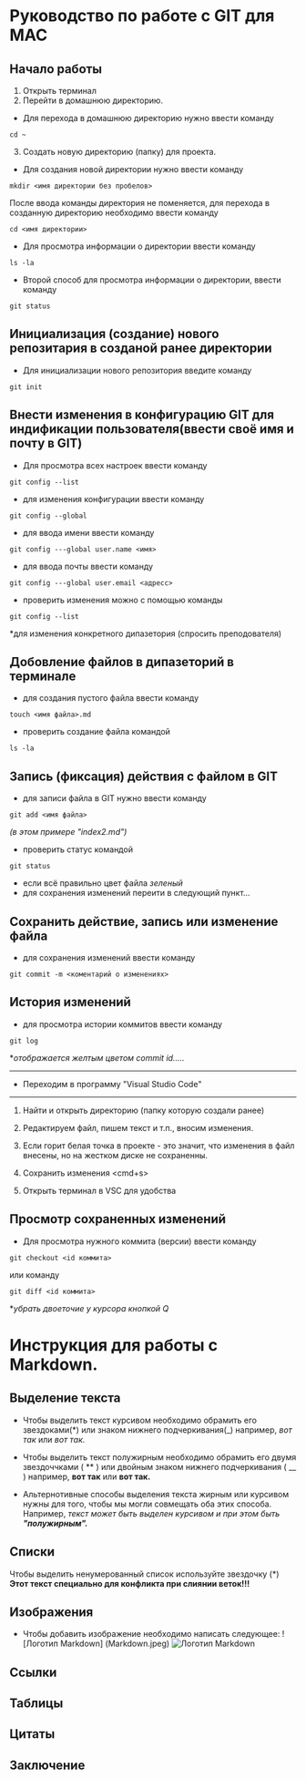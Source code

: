 # Руководство по работе с GIT для MAC

## Начало работы

1. Открыть терминал
2. Перейти в домашнюю директорию.

* Для перехода в домашнюю директорию нужно ввести команду
```
cd ~
```
3. Создать новую директорию (папку) для проекта.

* Для создания новой директории нужно ввести команду 
```
mkdir <имя директории без пробелов>
```
После ввода команды директория не поменяется, для перехода в созданную директорию необходимо ввести команду 
```
cd <имя директории>
```



* Для просмотра информации о директории ввести команду 
```
ls -la
```
* Второй способ для просмотра информации о директории, ввести команду 
```
git status
```

## Инициализация (создание) нового репозитария в созданой ранее директории

* Для инициализации нового репозитория введите команду 
```
git init
```

## Внести изменения в конфигурацию GIT для индификации пользователя(ввести своё имя и почту в GIT)
* Для просмотра всех настроек ввести команду 
```
git config --list
```

* для изменения конфигурации ввести команду 
```
git config --global
```
* для ввода имени ввести команду 
```
git config ---global user.name <имя>
```
* для ввода почты ввести команду 
```
git config ---global user.email <адресс>
```
* проверить изменения можно с помощью команды 
```
git config --list
```
*для изменения конкретного дипазетория (спросить преподователя)

## Добовление файлов в дипазеторий в терминале

* для создания пустого файла ввести команду 
```
touch <имя файла>.md
```
* проверить создание файла командой
```
ls -la
```
## Запись (фиксация) действия с файлом в GIT 
* для записи файла в GIT нужно ввести команду
```
git add <имя файла> 
```
*(в этом примере "index2.md")*

* проверить статус командой 
```
git status
```
* если всё правильно цвет файла *зеленый*
* для сохранения изменений переити в следующий пункт...


## Сохранить действие, запись или изменение файла

* для сохранения изменений ввести команду
```
git commit -m <коментарий о изменениях>
```
## История изменений
* для просмотра истории коммитов ввести команду
```
git log
```
**отображается желтым цветом commit id.....*
_____________
* Переходим в программу "Visual Studio Code"
_________

1. Найти и открыть директорию (папку которую создали ранее) 

2. Редактируем файл, пишем текст и т.п., вносим изменения.

3. Если горит белая точка в проекте - это значит,  что изменения в файл внесены, но на жестком диске не сохраненны.

4. Сохранить изменения <cmd+s>


5. Открыть терминал в VSC для удобства



## Просмотр сохраненных изменений 
* Для просмотра нужного коммита (версии) ввести команду 
```
git checkout <id коммита>
```
или команду 
```
git diff <id коммита>
```
**убрать двоеточие у курсора кнопкой Q*

# Инструкция для работы с Markdown.

## Выделение текста

* Чтобы выделить текст курсивом необходимо обрамить его звездоками(*) или знаком нижнего подчеркивания(_) например, *вот так* или _вот так._ 

* Чтобы выделить текст полужирным необходимо обрамить его двумя звездоччками ( ** ) или двойным знаком нижнего подчеркивания ( __ ) например, **вот так** или __вот так.__

* Альтернотивные способы выделения текста жирным или курсивом нужны для того, чтобы мы могли совмещать оба этих способа. Например, _текст может быть выделен курсивом и при этом быть **"полужирным".**_




## Списки 
Чтобы выделить ненумерованный список используйте звездочку (*)
__Этот текст специально для конфликта при слиянии веток!!!__

## Изображения 
* Чтобы добавить изображение необходимо написать следующее:
![Логотип Markdown] (Markdown.jpeg)
![Логотип Markdown](Markdown.jpeg)

## Ссылки

## Таблицы

## Цитаты

## Заключение 

